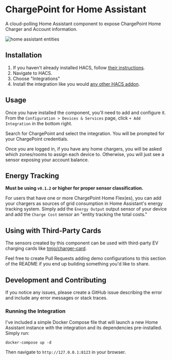 # ChargePoint for Home Assistant

A cloud-polling Home Assistant component to expose ChargePoint Home Charger and Account information.

![home assistant entities](https://github.com/mbillow/ha-chargepoint/raw/main/.github/images/ha_chargepoint_sensor_card.png)

## Installation

1. If you haven't already installed HACS, follow [their instructions](https://hacs.xyz/docs/setup/prerequisites).
2. Navigate to HACS.
3. Choose "Integrations"
4. Install the integration like you would [any other HACS addon](https://hacs.xyz/docs/navigation/overview).

## Usage

Once you have installed the component, you'll need to add and configure it. From the 
`Configuration > Devices & Services` page, click `+ Add Integration` in the bottom 
right.

Search for ChargePoint and select the integration. You will be prompted for your
ChargePoint credentials.

Once you are logged in, if you have any home chargers, you will be asked which zones/rooms
to assign each device to. Otherwise, you will just see a sensor exposing your account 
balance.


## Energy Tracking

**Must be using `v0.1.2` or higher for proper sensor classification.**

For users that have one or more ChargePoint Home Flex(es), you can add your chargers as 
sources of grid consumption in Home Assistant's energy tracking system. Simply add the 
`Energy Output` output sensor of your device and add the `Charge Cost` sensor an "entity 
tracking the total costs."

## Using with Third-Party Cards

The sensors created by this component can be used with third-party EV charging
cards like [tmjo/charger-card](https://github.com/tmjo/charger-card).

Feel free to create Pull Requests adding demo configurations to this section of
the README if you end up building something you'd like to share.


## Development and Contributing

If you notice any issues, please create a GitHub issue describing the error and include
any error messages or stack traces.

### Running the Integration

I've included a simple Docker Compose file that will launch a new Home Assistant instance
with the integration and its dependencies pre-installed. Simply run:

```shell
docker-compose up -d
```

Then navigate to `http://127.0.0.1:8123` in your browser.

